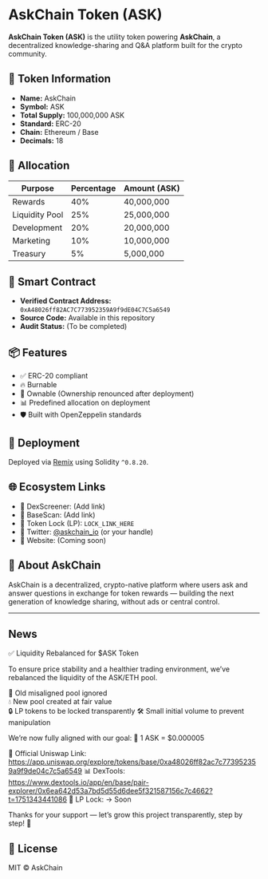 # AskChain Token (ASK)

**AskChain Token (ASK)** is the utility token powering **AskChain**, a decentralized knowledge-sharing and Q&A platform built for the crypto community.

## 🔹 Token Information

- **Name:** AskChain
- **Symbol:** ASK
- **Total Supply:** 100,000,000 ASK
- **Standard:** ERC-20
- **Chain:** Ethereum / Base
- **Decimals:** 18

## 🔸 Allocation

| Purpose        | Percentage | Amount (ASK)   |
|----------------|------------|----------------|
| Rewards        | 40%        | 40,000,000     |
| Liquidity Pool | 25%        | 25,000,000     |
| Development    | 20%        | 20,000,000     |
| Marketing      | 10%        | 10,000,000     |
| Treasury       | 5%         | 5,000,000      |

## 🔐 Smart Contract

- **Verified Contract Address:** `0xA48026ff82AC7C773952359A9f9dE04C7C5a6549`
- **Source Code:** Available in this repository
- **Audit Status:** (To be completed)

## 📦 Features

- ✅ ERC-20 compliant
- 🔥 Burnable
- 👑 Ownable (Ownership renounced after deployment)
- 📊 Predefined allocation on deployment
- 🛡 Built with OpenZeppelin standards

## 🚀 Deployment

Deployed via [Remix](https://remix.ethereum.org/) using Solidity `^0.8.20`.

## 🌐 Ecosystem Links

- 🔗 DexScreener: (Add link)
- 🔗 BaseScan: (Add link)
- 🔗 Token Lock (LP): `LOCK_LINK_HERE`
- 🔗 Twitter: [@askchain_io](https://twitter.com/askchain_io) (or your handle)
- 🔗 Website: (Coming soon)

## 🧠 About AskChain

AskChain is a decentralized, crypto-native platform where users ask and answer questions in exchange for token rewards — building the next generation of knowledge sharing, without ads or central control.

-------------------------------------------------------------------------------------------------------------------------------------------------------------------------------------------------------------
News
----
✅ Liquidity Rebalanced for $ASK Token

To ensure price stability and a healthier trading environment, we’ve rebalanced the liquidity of the ASK/ETH pool.

🔁 Old misaligned pool ignored  
💧 New pool created at fair value  
🔒 LP tokens to be locked transparently 
🛠 Small initial volume to prevent manipulation  

We’re now fully aligned with our goal: 
🎯 1 ASK = $0.000005

📎 Official Uniswap Link: https://app.uniswap.org/explore/tokens/base/0xa48026ff82ac7c773952359a9f9de04c7c5a6549
📊 DexTools: https://www.dextools.io/app/en/base/pair-explorer/0x6ea642d53a7bd5d55d6dee5f321587156c7c4662?t=1751343441086
🔐 LP Lock: -> Soon

Thanks for your support — let’s grow this project transparently, step by step! 🙌


## 📄 License

MIT © AskChain
